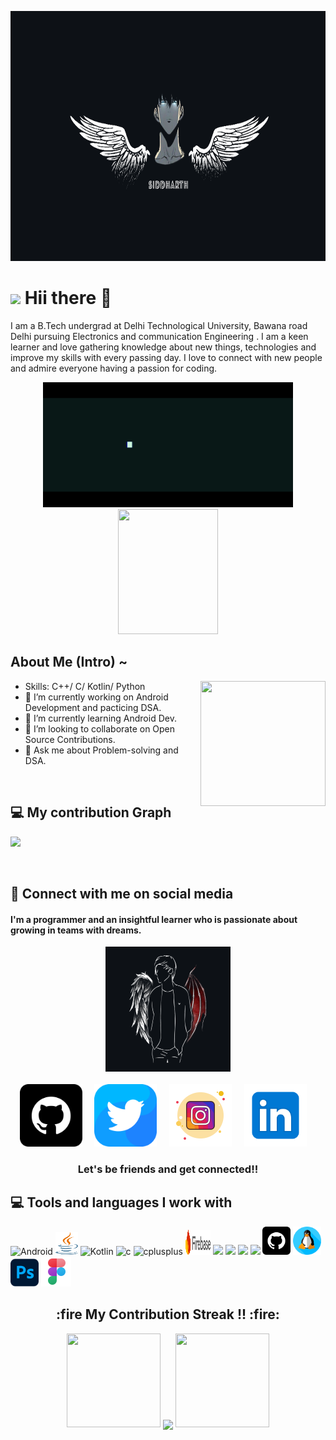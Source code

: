<!-- ------------------------------------------------------------------------------------------------------------------------------- -->

<p align="center">
   <a>
   <img height="400" width="800" src="https://github.com/siddharthsingh025/JAVA--Basics--Concepts/blob/master/src/TIme_Space_complexity/ISDDBG.png">
   </a>
</p> 
<h1>  <img src="https://emojis.slackmojis.com/emojis/images/1588315024/8823/hyperkitty.gif?1588315024" width="20" /> Hii there 👋</h1>
 
   I am a B.Tech undergrad at Delhi Technological  University, Bawana road Delhi  pursuing Electronics and communication Engineering .  I am a keen learner and love gathering knowledge about new things, technologies and improve my skills with every passing day. I love to connect with new people and admire everyone having a passion for coding.
   
   <p align="center">
   <a>
   <img height="200" width="400" src="https://github.com/siddharthsingh025/JAVA--Basics--Concepts/blob/master/src/AnyPatternsQns/4yN9.gif">
   <img height="200" width="160" src="https://media.giphy.com/media/KEYMsj2LcXzfcTP5ii/giphy.gif">
   </a>
</p> 
 
   ## About Me (Intro) ~
   <p align="center">
  <p align="left">
   <a>
 <img align='right' src='https://github.com/siddharthsingh025/JAVA--Basics--Concepts/blob/master/src/AnyPatternsQns/22365f9afcee9c9679584a624093aa75.gif'  width="200" height="200" >


   -  Skills: C++/ C/ Kotlin/ Python
   - 🔭 I’m currently working on Android Development and pacticing DSA. 
   - 🌱 I’m currently learning Android Dev.
   - 👯 I’m looking to collaborate on Open Source Contributions. 
   - 💬 Ask me about Problem-solving and DSA. 
 
   </a>
 <p align="center">
   <a>
<!-- <img align="center" height="150" width="150" src="https://media.tenor.com/images/7db4eaa3e47272c8e58ee018fc390b7d/tenor.gif" width="230"/> -->
<!-- <img align="center" height="150" width="150" align='right' src="https://media.giphy.com/media/UHcOaIi6nuCwhoGRPz/giphy.gif" width="230"> -->
 </a>
 </p>
 </p>
  
   <br/>
  
  ## 💻 My contribution Graph
  
   ![](https://activity-graph.herokuapp.com/graph?username=Mugdha-Hazra&theme=dracula&hide_border=true&area=true)
 
   <br/>
 
   ## 📲 Connect with me on social media 
 #### I'm a programmer and an insightful learner who is passionate about growing in teams with dreams.
 
 <p align = "center">
   <a>
   <img height="200" width="200" src="https://github.com/siddharthsingh025/JAVA--Basics--Concepts/blob/master/src/TIme_Space_complexity/cen.png">
   </a>
   <br/>
   <br/>
   <a target="_blank"href="https://github.com/siddharthsingh025"><img src="https://github.com/siddharthsingh025/JAVA--Basics--Concepts/blob/master/src/TIme_Space_complexity/github-2.png"  width = "100" height = " 100" /></a>&nbsp;&nbsp;&nbsp;&nbsp; <a href="https://twitter.com/SIDDHARTH1709D"><img src="https://github.com/siddharthsingh025/JAVA--Basics--Concepts/blob/master/src/TIme_Space_complexity/twitter.png" width = "100" height = " 100" /></a>&nbsp;&nbsp;&nbsp;&nbsp; <a href="https://www.instagram.com/siddharth_singh025/"><img src ="https://github.com/siddharthsingh025/JAVA--Basics--Concepts/blob/master/src/TIme_Space_complexity/icons8-instagram-200.png" width="100" height ="100" /></a>&nbsp;&nbsp;&nbsp;&nbsp; <a href="https://www.linkedin.com/in/siddharth-singh-71210021b/"><img src ="https://github.com/siddharthsingh025/JAVA--Basics--Concepts/blob/master/src/TIme_Space_complexity/icons8-linkedin-144.png" width="100" height ="100" /></a>&nbsp;&nbsp;&nbsp;&nbsp;
   </p>
 
<h3 align="center">Let's be friends and get connected!!  </h3>


## 💻 Tools and languages I work with

<div align items="left">
  <img src="https://raw.githubusercontent.com/gilbarbara/logos/master/logos/android-icon.svg" alt="Android" width="40" height="40"/> <img 
src="https://raw.githubusercontent.com/gilbarbara/logos/master/logos/java.svg" alt="Java" width="36" height="36"/>  <img 
  src="https://raw.githubusercontent.com/gilbarbara/logos/master/logos/kotlin.svg" alt="Kotlin" width="50" height="50"/>  <img                                                     src="https://cdn.iconscout.com/icon/free/png-512/c-programming-569564.png" alt="c" width="40" height="40"/> <img src="https://upload.wikimedia.org/wikipedia/commons/1/18/ISO_C%2B%2B_Logo.svg" alt="cplusplus" width="40" height="40"/> <img 
  src="https://raw.githubusercontent.com/gilbarbara/logos/master/logos/firebase.svg" alt="Firebase" width="40" height="40"/> 
   <img src="https://img.icons8.com/color/48/000000/html-5.png"/>
   <img src="https://img.icons8.com/color/48/000000/json--v1.png"/>
   <img src="https://img.icons8.com/color/48/000000/visual-studio-code-2019.png"/>
   <img src="https://img.icons8.com/color/48/000000/git.png"/>
   <img src="https://github.com/siddharthsingh025/JAVA--Basics--Concepts/blob/master/src/TIme_Space_complexity/github-2.png" height ="45" width="45"/>
   <img src="https://github.com/siddharthsingh025/JAVA--Basics--Concepts/blob/master/src/TIme_Space_complexity/518713.png" height ="45" width="45"/>
      <img src="https://github.com/siddharthsingh025/JAVA--Basics--Concepts/blob/master/src/TIme_Space_complexity/5968520.png" height ="45" width="45"/>
   <img src="https://github.com/siddharthsingh025/JAVA--Basics--Concepts/blob/master/src/TIme_Space_complexity/icons8-figma-48.png"/>
</div>

<h2 align="center"> :fire My Contribution Streak !! :fire:</h2>

<p align="center">
   <a>
   <img height="150" width="150" src="https://github.com/kishanrajput23/kishanrajput23/blob/main/images/left.png">
   <img align="center" src="https://streak-stats.demolab.com?user=siddharthsingh025&theme=github-dark"/>
   <img height="150" width="150" src="https://github.com/kishanrajput23/kishanrajput23/blob/main/images/right.png">
   </a>
</p>


